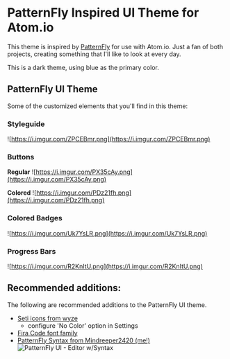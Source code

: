 # PatternFly Inspired UI Theme for Atom.io

This theme is inspired by [PatternFly](https://www.patternfly.org) for use with Atom.io. Just a fan of both projects, creating something that I'll like to look at every day.

This is a dark theme, using blue as the primary color.

## PatternFly UI Theme

Some of the customized elements that you'll find in this theme:

### Styleguide

![https://i.imgur.com/ZPCEBmr.png](https://i.imgur.com/ZPCEBmr.png)

### Buttons

**Regular**
![https://i.imgur.com/PX35cAy.png](https://i.imgur.com/PX35cAy.png)

**Colored**
![https://i.imgur.com/PDz21fh.png](https://i.imgur.com/PDz21fh.png)

### Colored Badges
![https://i.imgur.com/Uk7YsLR.png](https://i.imgur.com/Uk7YsLR.png)

### Progress Bars
![https://i.imgur.com/R2KnItU.png](https://i.imgur.com/R2KnItU.png)

## Recommended additions:

The following are recommended additions to the PatternFly UI theme.

- [Seti icons from wyze](https://atom.io/packages/seti-icons)
  - configure 'No Color' option in Settings
- [Fira Code font family](https://github.com/tonsky/FiraCode)
- [PatternFly Syntax from Mindreeper2420 (me!)](https://atom.io/themes/atom-patternfly-syntax)
![PatternFly UI - Editor w/Syntax](https://i.imgur.com/25V69ib.png)
